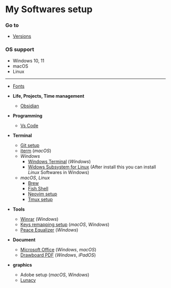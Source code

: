 # **My Softwares setup**

### **Go to**
- [Versions](./versions.json)

### **OS support**
- Windows 10, 11
- macOS
- Linux

---

- [Fonts](https://github.com/chinhchin/Fonts-setup.git)
- **Life, Projects, Time management**
    - [Obsidian](https://obsidian.md/)
- **Programming**
    - [Vs Code](https://code.visualstudio.com/)
- **Terminal**
    - [Git setup](https://github.com/chinhchin/Git-setup.git)
    - [iterm](https://iterm2.com/) (*macOS*)
    - *Windows*
        - [Windows Terminal](https://github.com/chinhchin/Windows-Terminal-setup) (*Windows*)
        - [Widows Subsystem for Linux](https://github.com/chinhchin/WSL-setup.git) (After install this you can install *Linux* Softwares in Windows)
    - *macOS*, *Linux*
        - [Brew](https://github.com/chinhchin/Brew-setup.git)
        - [Fish Shell](https://github.com/chinhchin/Fish-Shell-setup.git)
        - [Neovim setup](https://github.com/chinhchin/Neovim-setup.git)
        - [Tmux setup](https://github.com/chinhchin/Tmux-setup.git)

- **Tools**
    - [Winrar](https://www.win-rar.com/download.html?&L=0) (*Windows*)
    - [Keys remapping setup](https://github.com/chinhchin/Keys-remapping-setup.git) (*macOS*, *Windows*)
    - [Peace Equalizer](https://sourceforge.net/projects/peace-equalizer-apo-extension/) (*Windows*)
- **Document**
    - [Microsoft Office](https://www.office.com/) (*Windows*, *macOS*)
    - [Drawboard PDF](https://www.drawboard.com/pdf) (*Windows*, *iPadOS*)
- **graphics**
    - Adobe setup (*macOS*, *Windows*)
    - [Lunacy](https://icons8.com/lunacy)
